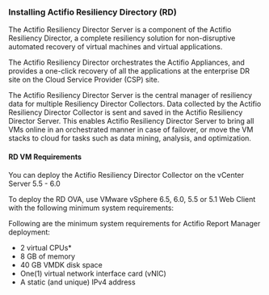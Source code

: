 ### Installing Actifio Resiliency Directory (RD)

The Actifio Resiliency Director Server is a component of the Actifio Resiliency Director, a complete resiliency solution for non-disruptive automated recovery of virtual machines and virtual applications.

The Actifio Resiliency Director orchestrates the Actifio Appliances, and provides a one-click recovery of all the applications at the enterprise DR site on the Cloud Service Provider (CSP) site.

The Actifio Resiliency Director Server is the central manager of resiliency data for multiple Resiliency Director Collectors. Data collected by the Actifio Resiliency Director Collector is sent and saved in the Actifio Resiliency Director Server. This enables Actifio Resiliency Director Server to bring all VMs online in an orchestrated manner in case of failover, or move the VM stacks to cloud for tasks such as data mining, analysis, and optimization.


#### RD VM Requirements

You can deploy the Actifio Resiliency Director Collector on the vCenter Server 5.5 - 6.0  

To deploy the RD OVA, use VMware vSphere 6.5, 6.0, 5.5 or 5.1 Web Client with the following minimum system requirements:  

Following are the minimum system requirements for Actifio Report Manager deployment:
- 2 virtual CPUs*
- 8 GB of memory
- 40 GB VMDK disk space
- One(1) virtual network interface card (vNIC)
- A static (and unique) IPv4 address

